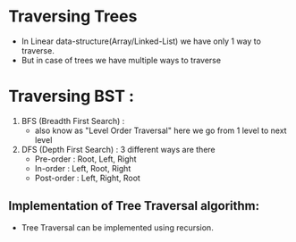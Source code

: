 # Traversing Trees

- In Linear data-structure(Array/Linked-List) we have only 1 way to traverse.
- But in case of trees we have multiple ways to traverse

# Traversing BST :

1. BFS (Breadth First Search) :
   - also know as "Level Order Traversal" here we go from 1 level to next level
2. DFS (Depth First Search) : 3 different ways are there
   - Pre-order : Root, Left, Right
   - In-order : Left, Root, Right
   - Post-order : Left, Right, Root

## Implementation of Tree Traversal algorithm:

- Tree Traversal can be implemented using recursion.

